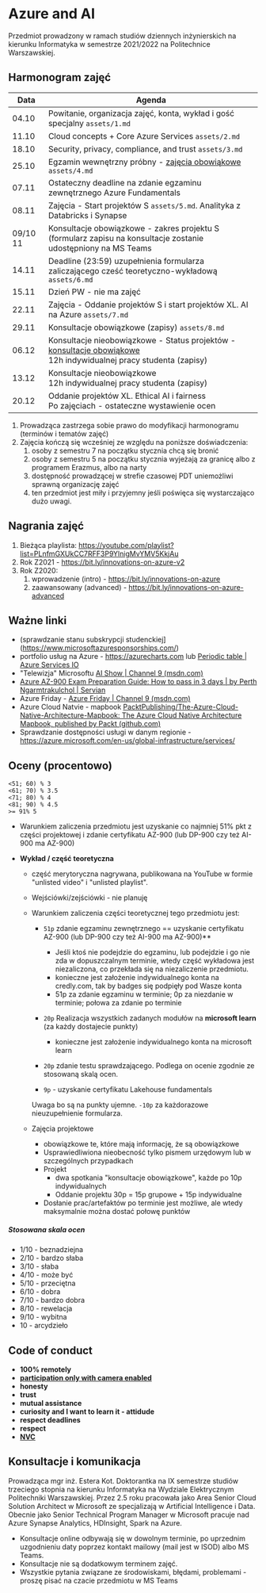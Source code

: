 # Azure and AI
Przedmiot prowadzony w ramach studiów dziennych inżynierskich na kierunku Informatyka w semestrze 2021/2022 na Politechnice Warszawskiej.

## Harmonogram zajęć

| Data  | Agenda                                                    |
|-------|----------|
| 04.10 | Powitanie, organizacja zajęć, konta, wykład i gość specjalny `assets/1.md`|
| 11.10 | Cloud concepts + Core Azure Services `assets/2.md`|
| 18.10 | Security, privacy, compliance, and trust `assets/3.md`|
| 25.10 | Egzamin wewnętrzny próbny - <u>zajęcia obowiąkowe</u> `assets/4.md`|
| 07.11 | Ostateczny deadline na zdanie egzaminu zewnętrznego Azure Fundamentals |
| 08.11 | Zajęcia - Start projektów S `assets/5.md`. Analityka z Databricks i Synapse |
| 09/10 11 | Konsultacje obowiązkowe - zakres projektu S (formularz zapisu na konsultacje zostanie udostępniony na MS Teams |
| 14.11 | Deadline (23:59) uzupełnienia formularza zaliczającego cześć teoretyczno-wykładową `assets/6.md`|
| 15.11 | Dzień PW - nie ma zajęć                                  |
| 22.11 | Zajęcia - Oddanie projektów S i start projektów XL. AI na Azure `assets/7.md` |
| 29.11 | Konsultacje obowiązkowe (zapisy) `assets/8.md`     |
| 06.12 | Konsultacje nieobowiązkowe - Status projektów - <u>konsultacje obowiąkowe</u><br>12h indywidualnej pracy studenta (zapisy) |
| 13.12 | Konsultacje nieobowiązkowe <br>12h indywidualnej pracy studenta (zapisy)         |
| 20.12 | Oddanie projektów XL. Ethical AI i fairness <br> Po zajęciach - ostateczne wystawienie ocen <br> |


1. Prowadząca zastrzega sobie prawo do modyfikacji harmonogramu (terminów i tematów zajęć)  
2. Zajęcia kończą się wcześniej ze względu na poniższe doświadczenia:
   1. osoby z semestru 7 na początku stycznia chcą się bronić
   2. osoby z semestru 5 na początku stycznia wyjeżają za granicę albo z programem Erazmus, albo na narty
   3. dostępność prowadzącej w strefie czasowej PDT uniemożliwi sprawną organizację zajęć
   4. ten przedmiot jest miły i przyjemny jeśli poświęca się wystarczająco dużo uwagi.


## Nagrania zajęć
1. Bieżąca playlista: https://youtube.com/playlist?list=PLnfmGXUkCC7RFF3P9YlnigMvYMV5KkjAu 
2. Rok Z2021 - https://bit.ly/innovations-on-azure-v2
3. Rok Z2020:
   1. wprowadzenie (intro) - https://bit.ly/innovations-on-azure
   2. zaawansowany (advanced) - https://bit.ly/innovations-on-azure-advanced


## Ważne linki

- (sprawdzanie stanu subskrypcji studenckiej](https://www.microsoftazuresponsorships.com/)
- portfolio usług na Azure - https://azurecharts.com lub [Periodic table | Azure Services IO](https://azureservices.io/#)
- "Telewizja" Microsoftu [AI Show | Channel 9 (msdn.com)](https://channel9.msdn.com/Shows/AI-Show)
- [Azure AZ-900 Exam Preparation Guide: How to pass in 3 days | by Perth Ngarmtrakulchol | Servian](https://servian.dev/azure-az-900-exam-preparation-guide-how-to-pass-in-3-days-dabf5534507a) 
- Azure Friday - [Azure Friday | Channel 9 (msdn.com)](https://channel9.msdn.com/Shows/Azure-Friday)
- Azure Cloud Natvie - mapbook [PacktPublishing/The-Azure-Cloud-Native-Architecture-Mapbook: The Azure Cloud Native Architecture Mapbook, published by Packt (github.com)](https://github.com/PacktPublishing/The-Azure-Cloud-Native-Architecture-Mapbook)
- Sprawdzanie dostępności usługi w danym regionie - https://azure.microsoft.com/en-us/global-infrastructure/services/


## Oceny (procentowo)

```
<51; 60) % 3
<61; 70) % 3.5
<71; 80) % 4
<81; 90) % 4.5
>= 91% 5
```

- Warunkiem zaliczenia przedmiotu jest uzyskanie co najmniej 51% pkt z części projektowej i zdanie certyfikatu  AZ-900 (lub DP-900 czy też AI-900 ma AZ-900)
- **Wykład / część teoretyczna** 

  - część merytoryczna nagrywana, publikowana na YouTube w formie "unlisted video" i "unlisted playlist".
  - Wejściówki/zejściówki - nie planuję
  - Warunkiem zaliczenia części teoretycznej tego przedmiotu jest:

    - `51p` zdanie egzaminu zewnętrznego == uzyskanie certyfikatu AZ-900 (lub DP-900 czy też AI-900 ma AZ-900)**
      - Jeśli ktoś nie podejdzie do egzaminu, lub podejdzie i go nie zda w dopuszczalnym terminie, wtedy część wykładowa jest niezaliczona, co przekłada się na niezaliczenie przedmiotu. 
      - konieczne jest założenie indywidualnego konta na credly.com, tak by badges się podpięły pod Wasze konta
      - 51p za zdanie egzaminu w terminie; 0p za niezdanie w terminie; połowa za zdanie po terminie

    - `20p` Realizacja wszystkich zadanych modułów na **microsoft learn** (za każdy dostajecie punkty)
      - konieczne jest założenie indywidualnego konta na microsoft learn 

    - `20p` zdanie testu sprawdzającego. Podlega on ocenie zgodnie ze stosowaną skalą ocen.
    - `9p` - uzyskanie certyfikatu Lakehouse fundamentals 
    
    Uwaga bo są na punkty ujemne. `-10p` za każdorazowe nieuzupełnienie formularza.

  - Zajęcia projektowe
    - obowiązkowe te, które mają informację, że są obowiązkowe
    - Usprawiedliwiona nieobecność tylko pismem urzędowym lub w szczególnych przypadkach
    - Projekt 
      - dwa spotkania "konsultacje obowiązkowe", każde po 10p indywidualnych
      - Oddanie projektu 30p = 15p grupowe + 15p indywidualne
    - Dosłanie prac/artefaktów po terminie jest możliwe, ale wtedy maksymalnie można dostać połowę punktów




##### Stosowana skala ocen

- 1/10 - beznadziejna
- 2/10 - bardzo słaba
- 3/10 - słaba
- 4/10 - może być
- 5/10 - przeciętna
- 6/10 - dobra
- 7/10 - bardzo dobra
- 8/10 - rewelacja
- 9/10 - wybitna
- 10 - arcydzieło



## Code of conduct

- **100% remotely**
- <u>**participation only with camera enabled**</u>
- **honesty**
- **trust**
- **mutual assistance**
- **curiosity and I want to learn it - attidude**
- **respect deadlines**
- **respect**
- **[NVC](nonviolentcommunication.com)** 



## Konsultacje i komunikacja
Prowadząca mgr inż. Estera Kot. Doktorantka na IX semestrze studiów trzeciego stopnia na kierunku Informatyka na Wydziale Elektrycznym Politechniki Warszawskiej. Przez 2.5 roku pracowała jako Area Senior Cloud Solution Architect w Microsoft ze specjalizają w Artificial Intelligence i Data. Obecnie jako Senior Technical Program Manager w Microsoft pracuje nad Azure Synapse Analytics, HDInsight, Spark na Azure.

- Konsultacje online odbywają się w dowolnym terminie, po uprzednim uzgodnieniu daty poprzez kontakt mailowy (mail jest w ISOD) albo MS Teams. 
- Konsultacje nie są dodatkowym terminem zajęć.
- Wszystkie pytania związane ze środowiskami, błędami, problemami - proszę pisać na czacie przedmiotu w MS Teams
